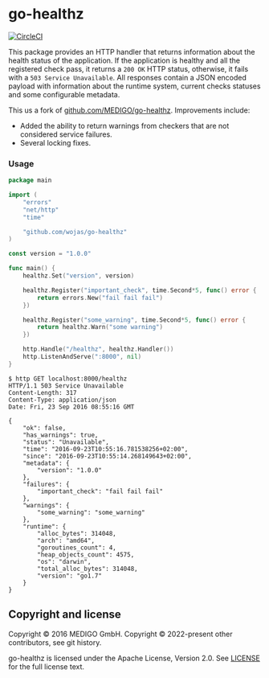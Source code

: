 # go-healthz

[![CircleCI](https://circleci.com/gh/MEDIGO/go-healthz.svg?style=shield)](https://circleci.com/gh/MEDIGO/go-healthz)

This package provides an HTTP handler that returns information about the health status of the application. If the application is healthy and all the registered check pass, it returns a `200 OK` HTTP status, otherwise, it fails with a `503 Service Unavailable`. All responses contain a JSON encoded payload with information about the runtime system, current checks statuses and some configurable metadata.

This us a fork of [github.com/MEDIGO/go-healthz](https://github.com/MEDIGO/go-healthz). Improvements include:

- Added the ability to return warnings from checkers that are not considered service failures.
- Several locking fixes.

### Usage

```go
package main

import (
	"errors"
	"net/http"
	"time"

	"github.com/wojas/go-healthz"
)

const version = "1.0.0"

func main() {
	healthz.Set("version", version)

	healthz.Register("important_check", time.Second*5, func() error {
		return errors.New("fail fail fail")
	})

	healthz.Register("some_warning", time.Second*5, func() error {
		return healthz.Warn("some warning")
	})

	http.Handle("/healthz", healthz.Handler())
	http.ListenAndServe(":8000", nil)
}
```

```
$ http GET localhost:8000/healthz
HTTP/1.1 503 Service Unavailable
Content-Length: 317
Content-Type: application/json
Date: Fri, 23 Sep 2016 08:55:16 GMT

{
    "ok": false,
    "has_warnings": true,
    "status": "Unavailable",
    "time": "2016-09-23T10:55:16.781538256+02:00",
    "since": "2016-09-23T10:55:14.268149643+02:00",
    "metadata": {
        "version": "1.0.0"
    },
    "failures": {
        "important_check": "fail fail fail"
    },
    "warnings": {
        "some_warning": "some_warning"
    },
    "runtime": {
        "alloc_bytes": 314048,
        "arch": "amd64",
        "goroutines_count": 4,
        "heap_objects_count": 4575,
        "os": "darwin",
        "total_alloc_bytes": 314048,
        "version": "go1.7"
    }
}
```

## Copyright and license

Copyright © 2016 MEDIGO GmbH.
Copyright © 2022-present other contributors, see git history.

go-healthz is licensed under the Apache License, Version 2.0. See [LICENSE](LICENSE) for the full license text.
